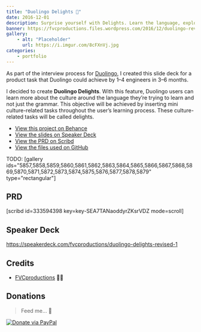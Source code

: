 ```yaml
---
title: "Duolingo Delights 🎁"
date: 2016-12-01
description: Surprise yourself with Delights. Learn the language, explore the culture.
banner: https://fvcproductions.files.wordpress.com/2016/12/duolingo-revised-product-school-001.jpeg
gallery:
    - alt: "Placeholder"
      url: https://i.imgur.com/8cFXnVj.jpg
categories:
    - portfolio
---
```


As part of the interview process for [Duolingo](https://duolingo.com), I created this slide deck for a product task that Duolingo could achieve by 1–4 engineers in 3–6 months.

I decided to create **Duolingo Delights**. With this feature, Duolingo users can learn more about the culture around the language they’re trying to learn and not just the grammar. This objective will be achieved by inserting mini culture-related tasks throughout the user’s learning process. These culture-related tasks will be called delights.

* [View this project on Behance](https://www.behance.net/gallery/48455905/Duolingo-Delights-)
* [View the slides on Speaker Deck](https://speakerdeck.com/fvcproductions/duolingo-delights-revised-1)
* [View the PRD on Scribd](https://www.scribd.com/document/333594398/Duolingo-Delights)
* [View the files used on GitHub](https://github.com/fvcproductions/duolingo-delights)

TODO: [gallery ids="5857,5858,5859,5860,5861,5862,5863,5864,5865,5866,5867,5868,5869,5870,5871,5872,5873,5874,5875,5876,5877,5878,5879" type="rectangular"\]

## PRD

\[scribd id=333594398 key=key-SEA7TANaoddyrZKsrVDZ mode=scroll\]

## Speaker Deck

https://speakerdeck.com/fvcproductions/duolingo-delights-revised-1

## Credits

* [FVCproductions](https://fvcproductions.com) 🍓🍫

## Donations

> Feed me… 🍕

[![Donate via
PayPal](https://raw.github.com/xioTechnologies/PayPal-Button/master/PayPal%20Button.png)](https://paypal.me/fvcproductions)
